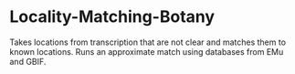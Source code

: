 # Locality-Matching-Botany
Takes locations from transcription that are not clear and matches them to known locations. Runs an approximate match using databases from EMu and GBIF.
